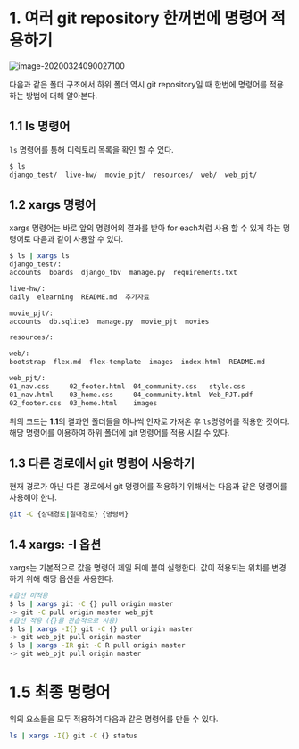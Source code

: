 # 1. 여러 git repository 한꺼번에 명령어 적용하기

![image-20200324090027100](C:\Users\11\AppData\Roaming\Typora\typora-user-images\image-20200324090027100.png)

다음과 같은 폴더 구조에서 하위 폴더 역시 git repository일 때 한번에 명령어를 적용하는 방법에 대해 알아본다.



## 1.1 ls 명령어

`ls` 명령어를 통해 디렉토리 목록을 확인 할 수 있다.

```bash
$ ls
django_test/  live-hw/  movie_pjt/  resources/  web/  web_pjt/
```



## 1.2 xargs 명령어

xargs 명령어는 바로 앞의 명령어의 결과를 받아 for each처럼 사용 할 수 있게 하는 명령어로 다음과 같이 사용할 수 있다.

```bash
$ ls | xargs ls
django_test/:
accounts  boards  django_fbv  manage.py  requirements.txt

live-hw/:
daily  elearning  README.md  추가자료

movie_pjt/:
accounts  db.sqlite3  manage.py  movie_pjt  movies

resources/:

web/:
bootstrap  flex.md  flex-template  images  index.html  README.md

web_pjt/:
01_nav.css     02_footer.html  04_community.css   style.css
01_nav.html    03_home.css     04_community.html  Web_PJT.pdf
02_footer.css  03_home.html    images
```

위의 코드는 **1.1**의 결과인 폴더들을 하나씩 인자로 가져온 후 `ls`명령어를 적용한 것이다. 해당 명령어를 이용하여 하위 폴더에 git 명령어를 적용 시킬 수 있다.



## 1.3 다른 경로에서 git 명령어 사용하기

현재 경로가 아닌 다른 경로에서 git 명령어를 적용하기 위해서는 다음과 같은 명령어를 사용해야 한다.

```bash
git -C {상대경로|절대경로} {명령어}
```



## 1.4 xargs: -I 옵션

xargs는 기본적으로 값을 명령어 제일 뒤에 붙여 실행한다. 값이 적용되는 위치를 변경하기 위해 해당 옵션을 사용한다.

```bash
#옵션 미적용
$ ls | xargs git -C {} pull origin master
-> git -C pull origin master web_pjt
#옵션 적용 ({}를 관습적으로 사용)
$ ls | xargs -I{} git -C {} pull origin master
-> git web_pjt pull origin master
$ ls | xargs -IR git -C R pull origin master
-> git web_pjt pull origin master
```



# 1.5 최종 명령어

위의 요소들을 모두 적용하여 다음과 같은 명령어를 만들 수 있다.

```bash
ls | xargs -I{} git -C {} status
```





